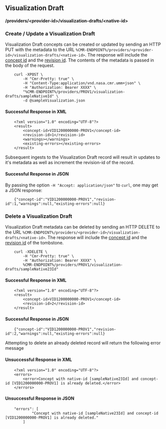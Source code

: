 ## <a name="visualization-draft"></a> Visualization Draft

#### <a name="provider-info-visualization-draft"></a> /providers/&lt;provider-id&gt;/visualization-drafts/&lt;native-id&gt;

### <a name="create-update-visualization-draft"></a> Create / Update a Visualization Draft

Visualization Draft concepts can be created or updated by sending an HTTP PUT with the metadata to the URL `%CMR-ENDPOINT%/providers/<provider-id>/visualization-drafts/<native-id>`. The response will include the [concept id](#concept-id) and the [revision id](#revision-id). The contents of the metadata is passed in the body of the request.

```
    curl -XPOST \
        -H "Cmr-Pretty: true" \
        -H "Content-Type:application/vnd.nasa.cmr.umm+json" \
        -H "Authorization: Bearer XXXX" \
        "%CMR-ENDPOINT%/providers/PROV1/visualization-drafts/sampleNativeId" \
        -d @sampleVisualization.json
```

#### Successful Response in XML

```
    <?xml version="1.0" encoding="UTF-8"?>
    <result>
        <concept-id>VID1200000000-PROV1</concept-id>
        <revision-id>1</revision-id>
        <warnings></warnings>
        <existing-errors></existing-errors>
    </result>
```
Subsequent ingests to the Visualization Draft record will result in updates to it's metadata as well as increment the revision-id of the record.

#### Successful Response in JSON

By passing the option `-H "Accept: application/json"` to `curl`, one may
get a JSON response:

```
    {"concept-id":"VID1200000000-PROV1","revision-id":1,"warnings":null,"existing-errors":null}
```

### <a name="delete-visualization-draft"></a> Delete a Visualization Draft

Visualization Draft metadata can be deleted by sending an HTTP DELETE to the URL `%CMR-ENDPOINT%/providers/<provider-id>/visualization-drafts/<native-id>`. The response will include the [concept id](#concept-id) and the [revision id](#revision-id) of the tombstone.

```
    curl -XDELETE \
        -H "Cmr-Pretty: true" \
        -H "Authorization: Bearer XXXX" \
        %CMR-ENDPOINT%/providers/PROV1/visualization-drafts/sampleNative23Id"
```

#### Successful Response in XML

```
    <?xml version="1.0" encoding="UTF-8"?>
    <result>
        <concept-id>VID1200000000-PROV1</concept-id>
        <revision-id>2</revision-id>
    </result>
```

#### Successful Response in JSON

```
    {"concept-id":"VID1200000000-PROV1","revision-id":2,"warnings":null,"existing-errors":null}
```

Attempting to delete an already deleted record will return
the following error message

#### Unsuccessful Response in XML

```
    <?xml version="1.0" encoding="UTF-8"?>
    <errors>
        <error>Concept with native-id [sampleNative23Id] and concept-id [VID1200000000-PROV1] is already deleted.</error>
    </errors>
```

#### Unsuccessful Response in JSON

```
    "errors": [
            "Concept with native-id [sampleNative23Id] and concept-id [VID1200000000-PROV1] is already deleted."
        ]
```
